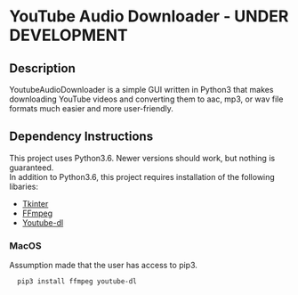 # YouTube Audio Downloader - UNDER DEVELOPMENT

## Description
YoutubeAudioDownloader is a simple GUI written in Python3 that makes downloading YouTube videos and converting them to aac, mp3, or wav file formats much easier and more user-friendly.

## Dependency Instructions
This project uses Python3.6. Newer versions should work, but nothing is guaranteed. <br>
In addition to Python3.6, this project requires installation of the following libaries:
 * [Tkinter](https://docs.python.org/3/library/tkinter.html)
 * [FFmpeg](https://ffmpeg.org/)
 * [Youtube-dl](http://ytdl-org.github.io/youtube-dl/)

### MacOS
Assumption made that the user has access to pip3.
```bash
  pip3 install ffmpeg youtube-dl
